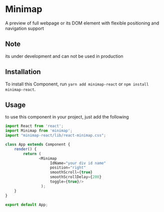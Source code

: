 # Minimap
A preview of full webpage or its DOM element with flexible positioning and navigation support

## Note

its under development and can not be used in production

## Installation

To install this Component, run `yarn add minimap-react` or `npm install minimap-react`.

## Usage
to use this component in your project, just add the following

```javascript
import React from 'react';
import Minimap from 'minimap';
import "minimap-react/lib/react-minimap.css";

class App extends Component {
    render() {
        return (
               <Minimap 
                    IdName="your div id name"
                    position="right" 
                    smoothScroll={true} 
                    smoothScrollDelay={200} 
                    toggle={true}/>
                );
    }
}

export default App;
